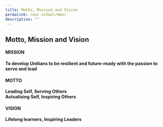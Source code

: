 ```yaml
---
title: Motto, Mission and Vision
permalink: /our-school/mmv/
description: ""
---
```

## Motto, Mission and Vision

#### MISSION

**To develop Unitians to be resilient and future-ready with the passion to serve and lead**

#### MOTTO 

**Leading Self, Serving Others**<br>
**Actualising Self, Inspiring Others**

#### VISION

**Lifelong learners, Inspiring Leaders**